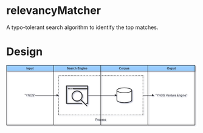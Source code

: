# relevancyMatcher
A typo-tolerant search algorithm to identify the top matches.

# Design
<img src="https://github.com/bharat0tarahb/relevancyMatcher/blob/main/Relevancy%20Match%20Design.png" width=1000>
